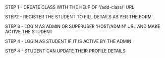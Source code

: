 STEP 1 - CREATE CLASS WITH THE HELP OF '/add-class/' URL

STEP2 - REGISTER THE STUDENT TO FILL DETAILS AS PER THE FORM 

STEP 3 -  LOGIN AS ADMIN OR SUPERUSER 'HOST/ADMIN' URL AND MAKE ACTIVE THE STUDENT 

STEP 4 -  LOGIN AS STUDENT IF IT IS ACTIVE BY THE ADMIN 

STEP 4 - STUDENT CAN UPDATE THEIR PROFILE DETAILS 



